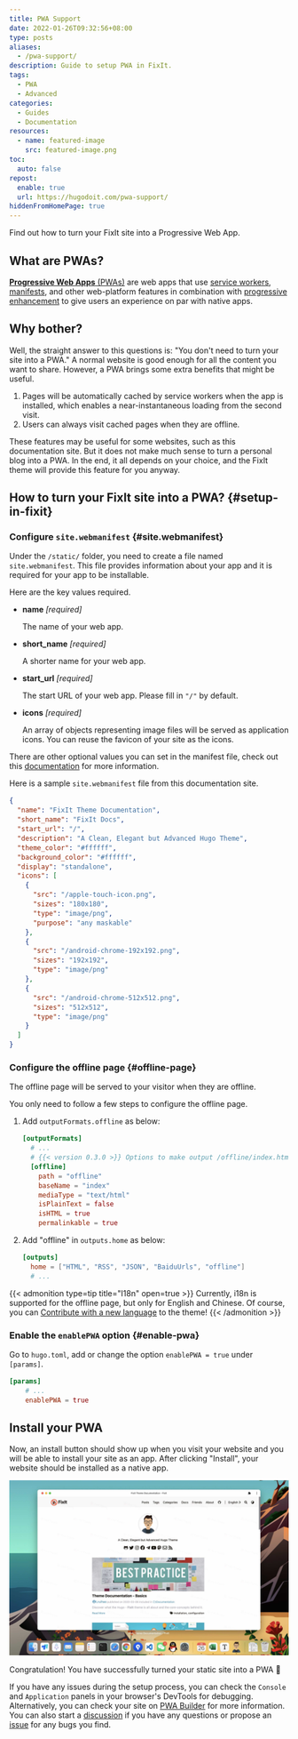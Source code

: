 ```yaml
---
title: PWA Support
date: 2022-01-26T09:32:56+08:00
type: posts
aliases:
  - /pwa-support/
description: Guide to setup PWA in FixIt.
tags:
  - PWA
  - Advanced
categories:
  - Guides
  - Documentation
resources:
  - name: featured-image
    src: featured-image.png
toc:
  auto: false
repost:
  enable: true
  url: https://hugodoit.com/pwa-support/
hiddenFromHomePage: true
---
```


Find out how to turn your FixIt site into a Progressive Web App.

<!--more-->

## What are PWAs?

[**Progressive Web Apps** (PWAs)][pwas] are web apps that use [service workers][service-workers], [manifests][manifest], and other web-platform features in combination with [progressive enhancement][progressive-enhancement] to give users an experience on par with native apps.

## Why bother?

Well, the straight answer to this questions is: "You don't need to turn your site into a PWA." A normal website is good enough for all the content you want to share. However, a PWA brings some extra benefits that might be useful.

1. Pages will be automatically cached by service workers when the app is installed, which enables a near-instantaneous loading from the second visit.
2. Users can always visit cached pages when they are offline.

These features may be useful for some websites, such as this documentation site. But it does not make much sense to turn a personal blog into a PWA. In the end, it all depends on your choice, and the FixIt theme will provide this feature for you anyway.

## How to turn your FixIt site into a PWA? {#setup-in-fixit}

### Configure `site.webmanifest` {#site.webmanifest}

Under the `/static/` folder, you need to create a file named `site.webmanifest`. This file provides information about your app and it is required for your app to be installable.

Here are the key values required.

- **name** *[required]*

    The name of your web app.

- **short_name** *[required]*

    A shorter name for your web app.

- **start_url** *[required]*

    The start URL of your web app. Please fill in `"/"` by default.

- **icons** *[required]*

    An array of objects representing image files will be served as application icons. You can reuse the favicon of your site as the icons.

There are other optional values you can set in the manifest file, check out this [documentation][manifest] for more information.

Here is a sample `site.webmanifest` file from this documentation site.

```json
{
  "name": "FixIt Theme Documentation",
  "short_name": "FixIt Docs",
  "start_url": "/",
  "description": "A Clean, Elegant but Advanced Hugo Theme",
  "theme_color": "#ffffff",
  "background_color": "#ffffff",
  "display": "standalone",
  "icons": [
    {
      "src": "/apple-touch-icon.png",
      "sizes": "180x180",
      "type": "image/png",
      "purpose": "any maskable"
    },
    {
      "src": "/android-chrome-192x192.png",
      "sizes": "192x192",
      "type": "image/png"
    },
    {
      "src": "/android-chrome-512x512.png",
      "sizes": "512x512",
      "type": "image/png"
    }
  ]
}
```

### Configure the offline page {#offline-page}

The offline page will be served to your visitor when they are offline.

You only need to follow a few steps to configure the offline page.

1. Add `outputFormats.offline` as below:

    ```toml
    [outputFormats]
      # ...
      # {{< version 0.3.0 >}} Options to make output /offline/index.html file
      [offline]
        path = "offline"
        baseName = "index"
        mediaType = "text/html"
        isPlainText = false
        isHTML = true
        permalinkable = true
    ```

2. Add "offline" in `outputs.home` as below:

    ```toml
    [outputs]
      home = ["HTML", "RSS", "JSON", "BaiduUrls", "offline"]
      # ...
    ```

{{< admonition type=tip title="I18n" open=true >}}
Currently, i18n is supported for the offline page, but only for English and Chinese. Of course, you can [Contribute with a new language](https://github.com/hugo-fixit/FixIt/pulls) to the theme!
{{< /admonition >}}

### Enable the `enablePWA` option {#enable-pwa}

Go to `hugo.toml`, add or change the option `enablePWA = true` under `[params]`.

```toml
[params]
    # ...
    enablePWA = true
```

## Install your PWA

Now, an install button should show up when you visit your website and you will be able to install your site as an app. After clicking "Install", your website should be installed as a native app.

![Installed PWA](install-pwa.jpg "Installed PWA")

Congratulation! You have successfully turned your static site into a PWA 🎉

If you have any issues during the setup process, you can check the `Console` and `Application` panels in your browser's DevTools for debugging. Alternatively, you can check your site on [PWA Builder][pwabuilder] for more information. You can also start a [discussion][discussions] if you have any questions or propose an [issue][issues] for any bugs you find.

[pwas]: https://developer.mozilla.org/en-US/docs/Web/Progressive_web_apps
[service-workers]: https://developer.mozilla.org/en-US/docs/Web/API/Service_Worker_API
[manifest]: https://developer.mozilla.org/en-US/docs/Web/Manifest
[progressive-enhancement]: https://developer.mozilla.org/en-US/docs/Glossary/Progressive_Enhancement
[pwabuilder]: https://www.pwabuilder.com/
[discussions]: https://github.com/hugo-fixit/FixIt/discussions
[issues]: https://github.com/hugo-fixit/FixIt/issues
